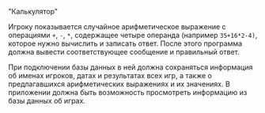 "Калькулятор"

Игроку показывается случайное арифметическое выражение с операциями `+`, `-`, `*`, содержащее четыре операнда (например `35+16*2-4)`, которое нужно вычислить и записать ответ. После этого программа должна вывести соответствующее сообщение и правильный ответ.

При подключении базы данных в ней должна сохраняться информация об именах игроков, датах и результатах всех игр, а также о предлагавшихся арифметических выражениях и их значениях. В приложении должна быть возможность просмотреть информацию из базы данных об играх.
